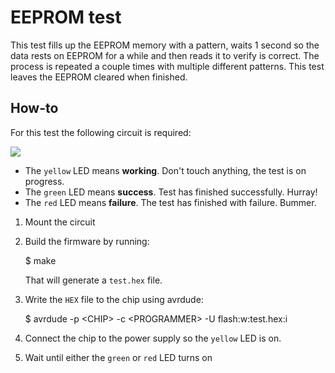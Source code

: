 # EEPROM test

This test fills up the EEPROM memory with a pattern, waits 1 second so the
data rests on EEPROM for a while and then reads it to verify is correct. The
process is repeated a couple times with multiple different patterns. This test
leaves the EEPROM cleared when finished.


## How-to

For this test the following circuit is required:

![](schematic.png)

* The `yellow` LED means **working**. Don't touch anything, the test is on
  progress.
* The `green` LED means **success**. Test has finished successfully. Hurray!
* The `red` LED means **failure**. The test has finished with failure. Bummer.


1. Mount the circuit

2. Build the firmware by running:

    $ make

    That will generate a `test.hex` file.

3. Write the `HEX` file to the chip using avrdude:

    $ avrdude -p \<CHIP> -c \<PROGRAMMER> -U flash:w:test.hex:i

4. Connect the chip to the power supply so the `yellow` LED is on.

5. Wait until either the `green` or `red` LED turns on
